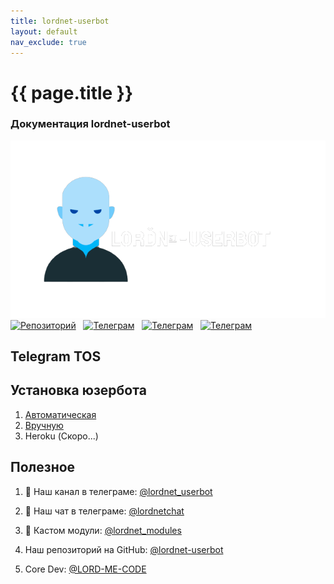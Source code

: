 ```yaml
---
title: lordnet-userbot
layout: default
nav_exclude: true
---
```


# {{ page.title }}

### Документация lordnet-userbot

![lordnet-userbot](assets/logo.png)
[![Репозиторий](https://img.shields.io/badge/Репозиторий-100000?style=for-the-badge&logo=github&logoColor=white)](https://github.com/LORD-ME-CODE/lordnet-userbot)
  [![Телеграм](https://img.shields.io/badge/Канал-1877F2?style=for-the-badge&logo=telegram&logoColor=white)](https://t.me/lordnet_userbot)
  [![Телеграм](https://img.shields.io/badge/Чат-1877F2?style=for-the-badge&logo=telegram&logoColor=white)](https://t.me/lordnetchat)
  [![Телеграм](https://img.shields.io/badge/Модули-05CC47?style=for-the-badge&logo=telegram&logoColor=white)](https://t.me/lordnet_modules)

## Telegram TOS
<script async src="https://telegram.org/js/telegram-widget.js?19" data-telegram-post="lordnetchat/5425" data-width="100%" data-userpic="true" data-dark="1"></script>

## Установка юзербота
1. [Автоматическая](https://docs.lordnet.ml/installation/automated/)
2. [Вручную](https://docs.lordnet.ml/installation/manual/)
3. Heroku (Скоро...)

## Полезное
1. 🏺 Наш канал в телеграме: [@lordnet_userbot](https://t.me/lordnet_userbot)
2. 💬 Наш чат в телеграме: [@lordnetchat](https://t.me/lordnetchat)
3. 🎲 Кастом модули: [@lordnet_modules](https://t.me/lordnet_modules)


4. Наш репозиторий на GitHub: [@lordnet-userbot](https://github.com/LORD-ME-CODE/lordnet-userbot)
5. Core Dev: [@LORD-ME-CODE](https://github.com/LORD-ME-CODE)
